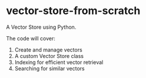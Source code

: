 # vector-store-from-scratch
 A Vector Store using Python.

The code will cover: 
1. Create and manage vectors
2. A custom Vector Store class
3. Indexing for efficient vector retrieval
4. Searching for similar vectors
